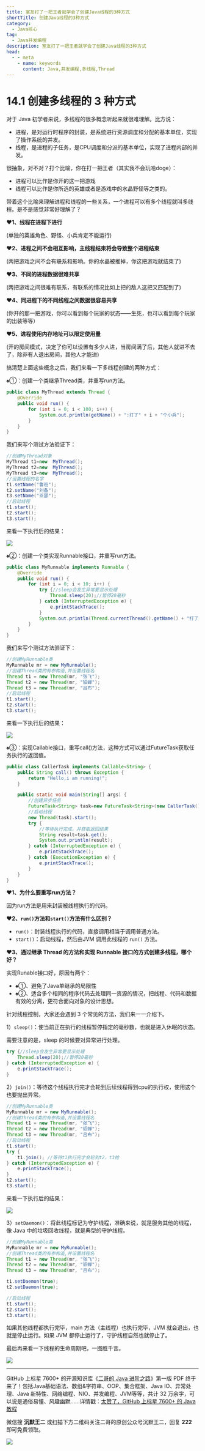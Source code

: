 ```yaml
---
title: 室友打了一把王者就学会了创建Java线程的3种方式
shortTitle: 创建Java线程的3种方式
category:
  - Java核心
tag:
  - Java并发编程
description: 室友打了一把王者就学会了创建Java线程的3种方式
head:
  - - meta
    - name: keywords
      content: Java,并发编程,多线程,Thread
---
```


# 14.1 创建多线程的 3 种方式

对于 Java 初学者来说，多线程的很多概念听起来就很难理解。比方说：

- 进程，是对运行时程序的封装，是系统进行资源调度和分配的基本单位，实现了操作系统的并发。
- 线程，是进程的子任务，是CPU调度和分派的基本单位，实现了进程内部的并发。

很抽象，对不对？打个比喻，你在打一把王者（其实我不会玩哈doge）：

- 进程可以比作是你开的这一把游戏
- 线程可以比作是你所选的英雄或者是游戏中的水晶野怪等之类的。

带着这个比喻来理解进程和线程的一些关系，一个进程可以有多个线程就叫多线程。是不是感觉非常好理解了？

**❤1、线程在进程下进行**

(单独的英雄角色、野怪、小兵肯定不能运行)

**❤2、进程之间不会相互影响，主线程结束将会导致整个进程结束**

(两把游戏之间不会有联系和影响。你的水晶被推掉，你这把游戏就结束了)

**❤3、不同的进程数据很难共享**

(两把游戏之间很难有联系，有联系的情况比如上把的敌人这把又匹配到了)

**❤4、同进程下的不同线程之间数据很容易共享**

(你开的那一把游戏，你可以看到每个玩家的状态——生死，也可以看到每个玩家的出装等等）

**❤5、进程使用内存地址可以限定使用量**

(开的房间模式，决定了你可以设置有多少人进，当房间满了后，其他人就进不去了，除非有人退出房间，其他人才能进) 

搞清楚上面这些概念之后，我们来看一下多线程创建的两种方式：

♠①：创建一个类继承Thread类，并重写run方法。

```java
public class MyThread extends Thread {
    @Override
    public void run() {
        for (int i = 0; i < 100; i++) {
            System.out.println(getName() + ":打了" + i + "个小兵");
        }
    }
}
```

我们来写个测试方法验证下：

```java
//创建MyThread对象
MyThread t1=new  MyThread();
MyThread t2=new  MyThread();
MyThread t3=new  MyThread();
//设置线程的名字
t1.setName("鲁班");
t2.setName("刘备");
t3.setName("亚瑟");
//启动线程
t1.start();
t2.start();
t3.start();
```

来看一下执行后的结果：


![](https://cdn.tobebetterjavaer.com/tobebetterjavaer/images/thread/wangzhe-thread-01.png)


♠②：创建一个类实现Runnable接口，并重写run方法。

```java
public class MyRunnable implements Runnable {
    @Override
    public void run() {
        for (int i = 0; i < 10; i++) {
            try {//sleep会发生异常要显示处理
                Thread.sleep(20);//暂停20毫秒
            } catch (InterruptedException e) {
                e.printStackTrace();
            }
            System.out.println(Thread.currentThread().getName() + "打了:" + i + "个小兵");
        }
    }
}
```

我们来写个测试方法验证下：

```java
//创建MyRunnable类
MyRunnable mr = new MyRunnable();
//创建Thread类的有参构造,并设置线程名
Thread t1 = new Thread(mr, "张飞");
Thread t2 = new Thread(mr, "貂蝉");
Thread t3 = new Thread(mr, "吕布");
//启动线程
t1.start();
t2.start();
t3.start();
```

来看一下执行后的结果：

![](https://cdn.tobebetterjavaer.com/tobebetterjavaer/images/thread/wangzhe-thread-02.png)

♠③：实现Callable接口，重写call()方法，这种方式可以通过FutureTask获取任务执行的返回值。


```java
public class CallerTask implements Callable<String> {
    public String call() throws Exception {
        return "Hello,i am running!";
    }

    public static void main(String[] args) {
        //创建异步任务
        FutureTask<String> task=new FutureTask<String>(new CallerTask());
        //启动线程
        new Thread(task).start();
        try {
            //等待执行完成，并获取返回结果
            String result=task.get();
            System.out.println(result);
        } catch (InterruptedException e) {
            e.printStackTrace();
        } catch (ExecutionException e) {
            e.printStackTrace();
        }
    }
}
```

 
**❤1、为什么要重写run方法？**

因为run方法是用来封装被线程执行的代码。

**❤2、`run()`方法和`start()`方法有什么区别？**

- `run()`：封装线程执行的代码，直接调用相当于调用普通方法。
- `start()`：启动线程，然后由JVM 调用此线程的 `run()` 方法。

**❤3、通过继承 Thread 的方法和实现 Runnable 接口的方式创建多线程，哪个好？**

实现Runable接口好，原因有两个：

- ♠①、避免了Java单继承的局限性
- ♠②、适合多个相同的程序代码去处理同一资源的情况，把线程、代码和数据有效的分离，更符合面向对象的设计思想。

针对线程控制，大家还会遇到 3 个常见的方法，我们来一一介绍下。


1）`sleep()`：使当前正在执行的线程暂停指定的毫秒数，也就是进入休眠的状态。

需要注意的是，sleep 的时候要对异常进行处理。

```java
try {//sleep会发生异常要显示处理
    Thread.sleep(20);//暂停20毫秒
} catch (InterruptedException e) {
    e.printStackTrace();
}
```

2）`join()`：等待这个线程执行完才会轮到后续线程得到cpu的执行权，使用这个也要抛出异常。

```java
//创建MyRunnable类
MyRunnable mr = new MyRunnable();
//创建Thread类的有参构造,并设置线程名
Thread t1 = new Thread(mr, "张飞");
Thread t2 = new Thread(mr, "貂蝉");
Thread t3 = new Thread(mr, "吕布");
//启动线程
t1.start();
try {
    t1.join(); //等待t1执行完才会轮到t2，t3抢
} catch (InterruptedException e) {
    e.printStackTrace();
}
t2.start();
t3.start();
```

来看一下执行后的结果：

![](https://cdn.tobebetterjavaer.com/tobebetterjavaer/images/thread/wangzhe-thread-03.png)


3）`setDaemon()`：将此线程标记为守护线程，准确来说，就是服务其他的线程，像 Java 中的垃圾回收线程，就是典型的守护线程。

```java
//创建MyRunnable类
MyRunnable mr = new MyRunnable();
//创建Thread类的有参构造,并设置线程名
Thread t1 = new Thread(mr, "张飞");
Thread t2 = new Thread(mr, "貂蝉");
Thread t3 = new Thread(mr, "吕布");

t1.setDaemon(true);
t2.setDaemon(true);

//启动线程
t1.start();
t2.start();
t3.start();
```

如果其他线程都执行完毕，main 方法（主线程）也执行完毕，JVM 就会退出，也就是停止运行。如果 JVM 都停止运行了，守护线程自然也就停止了。

最后再来看一下线程的生命周期吧，一图胜千言。

![](https://cdn.tobebetterjavaer.com/tobebetterjavaer/images/thread/wangzhe-thread-04.png)

----

GitHub 上标星 7600+ 的开源知识库《[二哥的 Java 进阶之路](https://github.com/itwanger/toBeBetterJavaer)》第一版 PDF 终于来了！包括Java基础语法、数组&字符串、OOP、集合框架、Java IO、异常处理、Java 新特性、网络编程、NIO、并发编程、JVM等等，共计 32 万余字，可以说是通俗易懂、风趣幽默……详情戳：[太赞了，GitHub 上标星 7600+ 的 Java 教程](https://tobebetterjavaer.com/overview/)


微信搜 **沉默王二** 或扫描下方二维码关注二哥的原创公众号沉默王二，回复 **222** 即可免费领取。

![](https://cdn.tobebetterjavaer.com/tobebetterjavaer/images/gongzhonghao.png)
